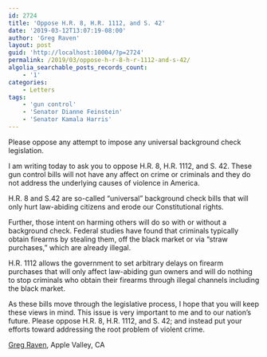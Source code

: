 ```yaml
---
id: 2724
title: 'Oppose H.R. 8, H.R. 1112, and S. 42'
date: '2019-03-12T13:07:19-08:00'
author: 'Greg Raven'
layout: post
guid: 'http://localhost:10004/?p=2724'
permalink: /2019/03/oppose-h-r-8-h-r-1112-and-s-42/
algolia_searchable_posts_records_count:
    - '1'
categories:
    - Letters
tags:
    - 'gun control'
    - 'Senator Dianne Feinstein'
    - 'Senator Kamala Harris'
---
```


Please oppose any attempt to impose any universal background check legislation.

I am writing today to ask you to oppose H.R. 8, H.R. 1112, and S. 42. These gun control bills will not have any affect on crime or criminals and they do not address the underlying causes of violence in America.

H.R. 8 and S.42 are so-called “universal” background check bills that will only hurt law-abiding citizens and erode our Constitutional rights.

Further, those intent on harming others will do so with or without a background check. Federal studies have found that criminals typically obtain firearms by stealing them, off the black market or via “straw purchases,” which are already illegal.

H.R. 1112 allows the government to set arbitrary delays on firearm purchases that will only affect law-abiding gun owners and will do nothing to stop criminals who obtain their firearms through illegal channels including the black market.

As these bills move through the legislative process, I hope that you will keep these views in mind. This issue is very important to me and to our nation’s future. Please oppose H.R. 8, H.R. 1112, and S. 42; and instead put your efforts toward addressing the root problem of violent crime.

[Greg Raven](https://www.gregraven.org/), Apple Valley, CA